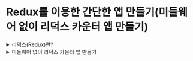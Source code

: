 # Redux를 이용한 간단한 앱 만들기(미들웨어 없이 리덕스 카운터 앱 만들기)

<details>
<summary>리덕스(Redux)란?</summary>

### 리덕스(Redux)란?
- Redux is a predictable state container for JavaSciprt apps.
- 자바스크립트 애플리케이션을 위한 상태 관리 라이브러리이다.

### Props vs State
1. Props
   - properties의 줄임말
   - Props는 구성 요소가 서로 통시하는 방법이다.
   - Props는 상위 구성 요소에서 아래쪽으로 흐른다.
   - 해당 값을 변경하려면 자식 관점에서 Props을 변경 할 수 있는지? -> 부모는 내부 상태를 변경해야 한다.
```javascript
<ChatMessages
    message={message}
    currentMember={member}
/>
```

2. State
   - parent component에서 child component로 data를 보내는게 아닌 그 component 안에서 데이터를 전달하려면? State 활용
     - 예를 들어 검색 창에 글을 입력할 때 글이 변하는 것은 state를 바꿈
   - State가 변하면 re-render 된다.
```javascript
state = {
    message: '',
    attachFile: undefined,
    openMenu: false,
}
```

#### React는 State를 관리하는 것
- redux를 활용하면 store에 상태를 저장하고 이 것을 가져와 사용하면서 상태 관리를 보다 효율적으로 할 수 있다.

### Redux 데이터 Flow(strict unidirectional data flow)
![Alt text](image.png)
- ACTION : ACTION은 간단한 JavaScript 객체이다. 여기에는 우리가 수행하는 작업의 유형을 지정하는 'type' 속성이 있으며 선택적으로 redux 저장소에 일부 데이터를 보내는 데 사용되는 'payload' 속성을 가질 수도 있다.
```json
{ type: 'LIKE_ARTICLE', articleId: 42}
{ type: 'FETCH_USER_SUCCESS', response: { id: 3, name: 'Mary' }}
{ type: 'ADD_TODO', text: 'Read the Redux docs.' }
```
- REDUCER : 리듀서는 애플리케이션 상태의 변경 사항을 결정하고 업데이트된 상태를 반환하는 함수이다. 그들은 인수로 조치를 취하고 store 내부의 상태를 업데이트 한다.
```javascript
{previousState, action} => nextState
```
- 이전 State와 action object를 받은 후에 next state를 return 한다.

#### Reducer는 pure function이기에 reducer 내부에서 하지 말아야 할 것들!!
- Mutate its arguments
- Perform side effects like API calls and routing transitions
- Call non-pure function, e.g. Data.now() or Math.random().

<br/>
-Redux Store : 이들을 하나로 모으는 객체 저장소는 애플리케이션의 전체 상대 트리를 보유한다. 내부 상태를 변경하는 유일한 방법은 해당 상태에 대한 Action을 전달하는 것이다. Redux Store는 클래스가 아니며, 몇 가지 Methods가 있는 객체일 뿐이다.
</details>

<details>
<summary>미들웨어 없이 리덕스 카운터 앱 만들기</summary>


</details>